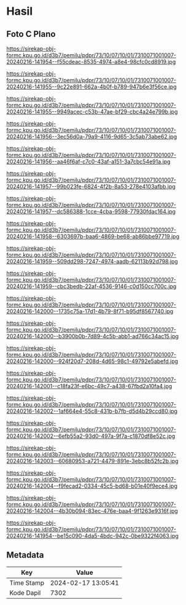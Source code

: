 # Hasil

## Foto C Plano

https://sirekap-obj-formc.kpu.go.id/d3b7/pemilu/pdpr/73/10/07/10/01/7310071001007-20240216-141954--f55cdeac-8535-4974-a8e4-98cfc0cd8919.jpg

https://sirekap-obj-formc.kpu.go.id/d3b7/pemilu/pdpr/73/10/07/10/01/7310071001007-20240216-141955--9c22e891-662a-4b0f-b789-947b6e3f56ce.jpg

https://sirekap-obj-formc.kpu.go.id/d3b7/pemilu/pdpr/73/10/07/10/01/7310071001007-20240216-141955--9949acec-c53b-47ae-bf29-cbc4a24e799b.jpg

https://sirekap-obj-formc.kpu.go.id/d3b7/pemilu/pdpr/73/10/07/10/01/7310071001007-20240216-141956--3ec56d0a-79a9-4116-9d65-3c5ab73abe62.jpg

https://sirekap-obj-formc.kpu.go.id/d3b7/pemilu/pdpr/73/10/07/10/01/7310071001007-20240216-141956--aa46f6af-c7c0-43af-a151-3a7cbc54e91a.jpg

https://sirekap-obj-formc.kpu.go.id/d3b7/pemilu/pdpr/73/10/07/10/01/7310071001007-20240216-141957--99b023fe-6824-4f2b-8a53-278e4103afbb.jpg

https://sirekap-obj-formc.kpu.go.id/d3b7/pemilu/pdpr/73/10/07/10/01/7310071001007-20240216-141957--dc586388-1cce-4cba-9598-77930fdac164.jpg

https://sirekap-obj-formc.kpu.go.id/d3b7/pemilu/pdpr/73/10/07/10/01/7310071001007-20240216-141958--6303697b-baa6-4869-be68-ab86bbe97719.jpg

https://sirekap-obj-formc.kpu.go.id/d3b7/pemilu/pdpr/73/10/07/10/01/7310071001007-20240216-141959--509dd298-7247-4974-aadb-62113b92d798.jpg

https://sirekap-obj-formc.kpu.go.id/d3b7/pemilu/pdpr/73/10/07/10/01/7310071001007-20240216-141959--cbc3bedb-22af-4536-9146-c0d150cc700c.jpg

https://sirekap-obj-formc.kpu.go.id/d3b7/pemilu/pdpr/73/10/07/10/01/7310071001007-20240216-142000--1735c75a-17d1-4b79-8f71-b95df8567740.jpg

https://sirekap-obj-formc.kpu.go.id/d3b7/pemilu/pdpr/73/10/07/10/01/7310071001007-20240216-142000--b3900b0b-7d89-4c5b-abb1-ad766c34ac15.jpg

https://sirekap-obj-formc.kpu.go.id/d3b7/pemilu/pdpr/73/10/07/10/01/7310071001007-20240216-142000--924f20d7-208d-4d65-98c1-49792e5abefd.jpg

https://sirekap-obj-formc.kpu.go.id/d3b7/pemilu/pdpr/73/10/07/10/01/7310071001007-20240216-142001--c18fa23f-e6bc-49c7-a438-67fbd2a10fa4.jpg

https://sirekap-obj-formc.kpu.go.id/d3b7/pemilu/pdpr/73/10/07/10/01/7310071001007-20240216-142002--1af664e4-55c8-431b-b7fb-d5d4b29ccd80.jpg

https://sirekap-obj-formc.kpu.go.id/d3b7/pemilu/pdpr/73/10/07/10/01/7310071001007-20240216-142002--6efb55a2-93d0-497a-9f7a-c1870df8e52c.jpg

https://sirekap-obj-formc.kpu.go.id/d3b7/pemilu/pdpr/73/10/07/10/01/7310071001007-20240216-142003--60680953-a721-4479-891e-3ebc8b52fc2b.jpg

https://sirekap-obj-formc.kpu.go.id/d3b7/pemilu/pdpr/73/10/07/10/01/7310071001007-20240216-142004--f9fecad2-0334-45c5-bd68-b01e40f9ece4.jpg

https://sirekap-obj-formc.kpu.go.id/d3b7/pemilu/pdpr/73/10/07/10/01/7310071001007-20240216-142004--4b30b094-83ec-476e-baa4-9f1263e9316f.jpg

https://sirekap-obj-formc.kpu.go.id/d3b7/pemilu/pdpr/73/10/07/10/01/7310071001007-20240216-141954--be15c090-4da5-4bdc-942c-0be9322f4063.jpg


## Metadata

| Key        | Value               |
| ---------- | ------------------- |
| Time Stamp | 2024-02-17 13:05:41 |
| Kode Dapil | 7302                |



